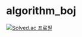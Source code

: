 # algorithm_boj

[![Solved.ac
프로필](http://mazassumnida.wtf/api/generate_badge?boj=wyu2341)](https://solved.ac/wyu2341)
